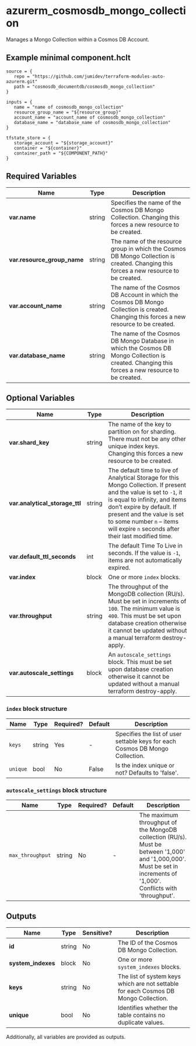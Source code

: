 # azurerm_cosmosdb_mongo_collection

Manages a Mongo Collection within a Cosmos DB Account.

## Example minimal component.hclt

```hcl
source = {
   repo = "https://github.com/jumidev/terraform-modules-auto-azurerm.git" 
   path = "cosmosdb_documentdb/cosmosdb_mongo_collection" 
}

inputs = {
   name = "name of cosmosdb_mongo_collection" 
   resource_group_name = "${resource_group}" 
   account_name = "account_name of cosmosdb_mongo_collection" 
   database_name = "database_name of cosmosdb_mongo_collection" 
}

tfstate_store = {
   storage_account = "${storage_account}" 
   container = "${container}" 
   container_path = "${COMPONENT_PATH}" 
}

```

## Required Variables

| Name | Type |  Description |
| ---- | --------- |  ----------- |
| **var.name** | string |  Specifies the name of the Cosmos DB Mongo Collection. Changing this forces a new resource to be created. | 
| **var.resource_group_name** | string |  The name of the resource group in which the Cosmos DB Mongo Collection is created. Changing this forces a new resource to be created. | 
| **var.account_name** | string |  The name of the Cosmos DB Account in which the Cosmos DB Mongo Collection is created. Changing this forces a new resource to be created. | 
| **var.database_name** | string |  The name of the Cosmos DB Mongo Database in which the Cosmos DB Mongo Collection is created. Changing this forces a new resource to be created. | 

## Optional Variables

| Name | Type |  Description |
| ---- | --------- |  ----------- |
| **var.shard_key** | string |  The name of the key to partition on for sharding. There must not be any other unique index keys. Changing this forces a new resource to be created. | 
| **var.analytical_storage_ttl** | string |  The default time to live of Analytical Storage for this Mongo Collection. If present and the value is set to `-1`, it is equal to infinity, and items don’t expire by default. If present and the value is set to some number `n` – items will expire `n` seconds after their last modified time. | 
| **var.default_ttl_seconds** | int |  The default Time To Live in seconds. If the value is `-1`, items are not automatically expired. | 
| **var.index** | block |  One or more `index` blocks. | 
| **var.throughput** | string |  The throughput of the MongoDB collection (RU/s). Must be set in increments of `100`. The minimum value is `400`. This must be set upon database creation otherwise it cannot be updated without a manual terraform destroy-apply. | 
| **var.autoscale_settings** | block |  An `autoscale_settings` block. This must be set upon database creation otherwise it cannot be updated without a manual terraform destroy-apply. | 

### `index` block structure

| Name | Type | Required? | Default | Description |
| ---- | ---- | --------- | ------- | ----------- |
| `keys` | string | Yes | - | Specifies the list of user settable keys for each Cosmos DB Mongo Collection. |
| `unique` | bool | No | False | Is the index unique or not? Defaults to 'false'. |

### `autoscale_settings` block structure

| Name | Type | Required? | Default | Description |
| ---- | ---- | --------- | ------- | ----------- |
| `max_throughput` | string | No | - | The maximum throughput of the MongoDB collection (RU/s). Must be between '1,000' and '1,000,000'. Must be set in increments of '1,000'. Conflicts with 'throughput'. |



## Outputs

| Name | Type | Sensitive? | Description |
| ---- | ---- | --------- | --------- |
| **id** | string | No  | The ID of the Cosmos DB Mongo Collection. | 
| **system_indexes** | block | No  | One or more `system_indexes` blocks. | 
| **keys** | string | No  | The list of system keys which are not settable for each Cosmos DB Mongo Collection. | 
| **unique** | bool | No  | Identifies whether the table contains no duplicate values. | 

Additionally, all variables are provided as outputs.
